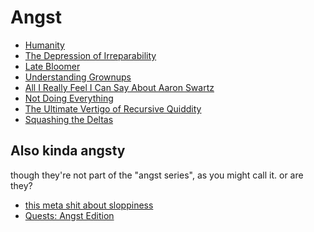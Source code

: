 # Angst

- [Humanity][]
- [The Depression of Irreparability][doi]
- [Late Bloomer][]
- [Understanding Grownups][grownups]
- [All I Really Feel I Can Say About Aaron Swartz][aaronsw]
- [Not Doing Everything][]
- [The Ultimate Vertigo of Recursive Quiddity][metaquiddity]
- [Squashing the Deltas][]

## Also kinda angsty

though they're not part of the "angst series", as you might call it. or are they?

- [this meta shit about sloppiness][the-thing-about-weird-twittering]
- [Quests: Angst Edition][angst-quests]

[Humanity]: 2459ed24-7b4b-4d51-97c4-887d89f7ccc9.md
[grownups]: 84fd2827-e3e5-458f-baef-a9978153d20b.md
[aaronsw]: 708899b9-d8ff-4a39-83ff-bc1e6b6d031d.md
[doi]: 0daf6ea0-4180-4382-95ff-fbe5e236a870.md
[Late Bloomer]: 7fcafc33-e408-40a8-9fdb-de0b6879a1d9.md
[Not Doing Everything]: 5c572bbf-1986-4000-90bc-baf0de77391b.md
[metaquiddity]: 3ef0ffc5-818e-4c16-be90-0a8bd6eb8778.md
[Squashing the Deltas]: 7aa7bddd-8a06-4402-90b8-0e4026db67fa.md
[the-thing-about-weird-twittering]: 8c57e9e9-4016-4445-9dc7-4c10cf6b5854.md
[angst-quests]: 59725060-9e81-4681-a58b-3114d5720cc5.md
